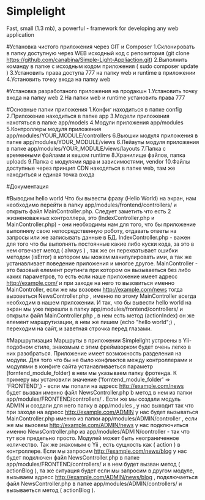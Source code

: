 # Simplelight
Fast,  small (1.3 mb), a  powerful - framework for developing any web application

#Установка чистого приложения через GIT и Composer
1.Склонировать в папку доступную через WEB исходный код c репозитория (git clone https://github.com/canabina/Simple-Light-Appliaction.git)
2.Выполнить команду в папке с исходным кодом приложения ( sudo composer update )
3.Установить права доступа 777 на папку web и runtime в приложении
4.Установить точку входа на папку web


#Установка разработаного приложения на продакшн
1.Установить точку входа на папку web
2.На папки web и runtime установить права 777


#Основные папки приложения
1.Конфиг находиться в папке config
2.Приложение находиться в папке app
3.Модели приложения нахотяться в папке app/models
4.Модули приложения app/modules
5.Контроллеры модуля приложения app/modules/YOUR_MODULE/controllers
6.Вьюшки модуля приложения в папке app/modules/YOUR_MODULE/views
6.Лейауты модуля приложения в папке app/modules/YOUR_MODULE/views/layouts
7.Папка с временными файлами и кешом runtime
8.Хранилище файлов, папка uploads
9.Папка с модулями ядра и зависимостями, vendor
10.Файлы доступные через принцип CDN находяться в папке web, там же находиться и единая точка входа

#Документация

#Выводим hello world
Что бы вывести фразу (Hello World) на экран, нам необходимо перейти в папку app/modules/frontend/controllers/ и открыть файл MainController.php. Следует заметить что есть 2 жизненоважных контроллера, это (IndexController.php и MainController.php) - они необходимы нам для того, что бы приложение выполнялу свою непосредственную роботу, отдавать ответы на запросы или же записывать данные в БД. IndexController.php - важен для того что бы выполнять постоянные какие либо куски кода, за это в нем отвечает метод ( always ) , так же он перехватывает ошибки методом (isError) в котором мы можем манипулировать ими, а так же устанавливает поведение приложения и многое другое. MainController - это базовый елемент роутинга при котором он вызываеться без либо каких параметров, то есть если наше приложение имеет адресс http://example.com/ и при заходе на него то вызовиться именно MainController, если же мы возовем http://example.com/news тогда вызоветься NewsController.php , именно по этому MainController всегда необходим в нашем приложении. И так, что бы вывести hello world на экран мы уже перешли в папку app/modules/frontend/controllers/ и открыли файл MainController.php , в нем есть метод (actionIndex) он же елемент маршрутизации, в нем же пишем (echo "hello world";) , переходим на сайт, и заветная строчка перед глазами.

#Маршрутизация
Маршруты в приложении Simplelight устроены в Yii-подобном стиле, знакомым с этим фреймворком будет очень легко в них разобраться. Приложение имеет возможность разделения на модули. Для того что бы не было конфликтов между контроллерами и модулями в конфиге сайта устанавливаеться параметр (forntend_module_folder) в нем мы указываем папку фротенда. К примеру мы установили значение ('forntend_module_folder' => 'FRONTEND',) - если мы попали на адресс http://example.com/news будет вызван именно файл NewsController.php b метод в нем  из папки app/modules/FRONTEND/controllers/ . Если же мы создали модуль ADMIN и создали для него папку в app/modules , у нас выходит так что при заходе на адресс http://example.com/ADMIN у нас будет вызываться MainController.php именно из папки app/modules/ADMIN/controller , если же мы вызовем http://example.com/ADMIN/news у нас подключиться именно NewsController.php из app/modules/ADMIN/controller - так что тут все предельно просто. Модулей может быть неограниченное количество. Так же знакомым с Yii , есть сущность как ( action ) в контроллере. Если мы запросим http://example.com/news/blog у нас будет подключен файл NewsController.php в папке app/modules/FRONTEND/controllers/ и в нем будет вызван метод ( actionBlog ), та же ситуация будет если мы запросим в другом модуле, вызываем адресс http://example.com/ADMIN/news/blog , подключаеться файл NewsController.php в папке app/modules/ADMIN/controllers/ и вызываеться метод ( actionBlog ). 



